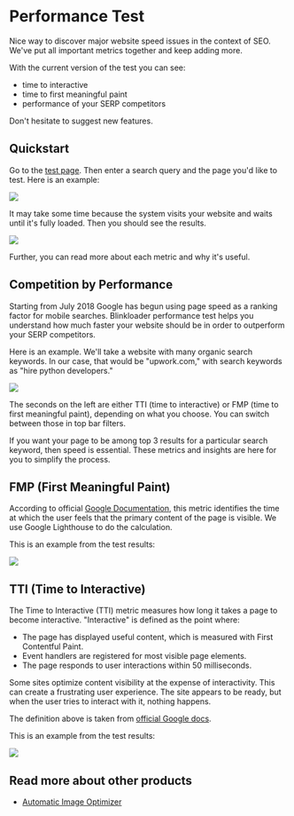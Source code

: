 # Performance Test

Nice way to discover major website speed issues in the context of SEO.
We've put all important metrics together and keep adding more.

With the current version of the test you can see:
* time to interactive
* time to first meaningful paint
* performance of your SERP competitors

Don't hesitate to suggest new features.

## Quickstart

Go to the <a href='https://blinkloader.com/test' target='_blank'>test page</a>.
Then enter a search query and the page you'd like to test. Here is an example:

<img src='https://cdn.staging-blinkloader.com/express/0c0o6rfmA2PD1wg0tggidApum/performance_test_inputs.png' />

It may take some time because the system visits your website and waits until it's
fully loaded. Then you should see the results.

<img src='https://cdn.staging-blinkloader.com/express/2eSxrYuzquqFxxlJ0zsq81Qoz/performance_test_example.png' />

Further, you can read more about each metric and why it's useful.

## Competition by Performance

Starting from July 2018 Google has begun using page speed as a ranking factor for mobile searches.
Blinkloader performance test helps you understand how much faster your website should be in order
to outperform your SERP competitors.

Here is an example. We'll take a website with many organic search keywords. In our case,
that would be "upwork.com," with search keywords as "hire python developers."

<img src='https://cdn.staging-blinkloader.com/express/xBXJyWQE2aqor5RrBsI3mGNtn/performance_test_competitors.png' />

The seconds on the left are either TTI (time to interactive) or FMP (time to first meaningful paint),
depending on what you choose. You can switch between those in top bar filters.

If you want your page to be among top 3 results for a particular search keyword, then speed is essential. These metrics and insights are here for you to simplify the process.

## FMP (First Meaningful Paint)

According to official <a href='https://developers.google.com/web/tools/lighthouse/audits/first-meaningful-paint' target='_blank'>Google Documentation</a>, this metric identifies the time at which the user
feels that the primary content of the page is visible. We use Google Lighthouse to do the calculation.

This is an example from the test results:

<img src='https://cdn.staging-blinkloader.com/express/GXnlqtXgfRWvaCgCToFU0TqRK/performance_test_fmp.png' />

## TTI (Time to Interactive)

The Time to Interactive (TTI) metric measures how long it takes a page to become interactive.
"Interactive" is defined as the point where:
* The page has displayed useful content, which is measured with First Contentful Paint.
* Event handlers are registered for most visible page elements.
* The page responds to user interactions within 50 milliseconds.

Some sites optimize content visibility at the expense of interactivity. This can create a frustrating user experience. The site appears to be ready, but when the user tries to interact with it, nothing happens.

The definition above is taken from <a href='https://developers.google.com/web/tools/lighthouse/audits/time-to-interactive' target='_blank'>official Google docs</a>.

This is an example from the test results:

<img src='https://cdn.staging-blinkloader.com/express/1S8LElHDmL367jT1JhBTkbv2m/performance_test_tti.png' />

## Read more about other products

* [Automatic Image Optimizer](automatic-image-optimizer.md)
